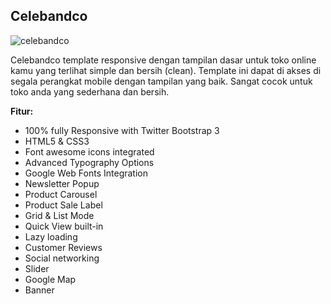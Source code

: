 Celebandco
------------

![celebandco](https://s3-ap-southeast-1.amazonaws.com/cdn2.jarvis-store.com/img/themes/celebandco/celebandco-preview.jpg)

Celebandco template responsive dengan tampilan dasar untuk toko online kamu yang terlihat simple dan bersih (clean). Template ini dapat di akses di segala perangkat mobile dengan tampilan yang baik. Sangat cocok untuk toko anda yang sederhana dan bersih.

**Fitur:**
- 100% fully Responsive with Twitter Bootstrap 3
- HTML5 & CSS3
- Font awesome icons integrated
- Advanced Typography Options
- Google Web Fonts Integration
- Newsletter Popup
- Product Carousel
- Product Sale Label
- Grid & List Mode
- Quick View built-in
- Lazy loading
- Customer Reviews
- Social networking
- Slider 
- Google Map 
- Banner

